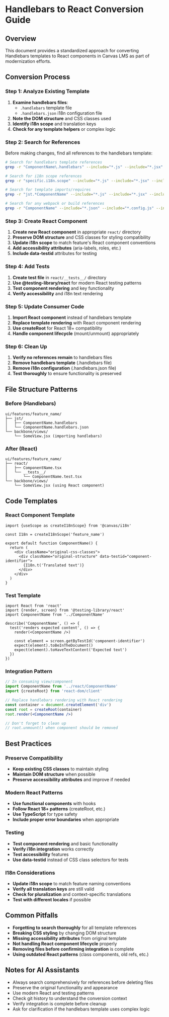 # Handlebars to React Conversion Guide

## Overview
This document provides a standardized approach for converting Handlebars templates to React components in Canvas LMS as part of modernization efforts.

## Conversion Process

### Step 1: Analyze Existing Template
1. **Examine handlebars files**:
   - `.handlebars` template file
   - `.handlebars.json` i18n configuration file
2. **Note the DOM structure** and CSS classes used
3. **Identify i18n scope** and translation keys
4. **Check for any template helpers** or complex logic

### Step 2: Search for References
Before making changes, find all references to the handlebars template:

```bash
# Search for handlebars template references
grep -r "ComponentName\.handlebars" --include="*.js" --include="*.jsx" --include="*.ts" --include="*.tsx"

# Search for i18n scope references
grep -r "specific.i18n.scope" --include="*.js" --include="*.jsx" --include="*.ts" --include="*.tsx"

# Search for template imports/requires
grep -r "jst.*ComponentName" --include="*.js" --include="*.jsx" --include="*.ts" --include="*.tsx"

# Search for any webpack or build references
grep -r "ComponentName" --include="*.json" --include="*.config.js" --include="*.yml"
```

### Step 3: Create React Component
1. **Create new React component** in appropriate `react/` directory
2. **Preserve DOM structure** and CSS classes for styling compatibility
3. **Update i18n scope** to match feature's React component conventions
4. **Add accessibility attributes** (aria-labels, roles, etc.)
5. **Include data-testid** attributes for testing

### Step 4: Add Tests
1. **Create test file** in `react/__tests__/` directory
2. **Use @testing-library/react** for modern React testing patterns
3. **Test component rendering** and key functionality
4. **Verify accessibility** and i18n text rendering

### Step 5: Update Consumer Code
1. **Import React component** instead of handlebars template
2. **Replace template rendering** with React component rendering
3. **Use createRoot** for React 18+ compatibility
4. **Handle component lifecycle** (mount/unmount) appropriately

### Step 6: Clean Up
1. **Verify no references remain** to handlebars files
2. **Remove handlebars template** (.handlebars file)
3. **Remove i18n configuration** (.handlebars.json file)
4. **Test thoroughly** to ensure functionality is preserved

## File Structure Patterns

### Before (Handlebars)
```
ui/features/feature_name/
├── jst/
│   ├── ComponentName.handlebars
│   └── ComponentName.handlebars.json
└── backbone/views/
    └── SomeView.jsx (importing handlebars)
```

### After (React)
```
ui/features/feature_name/
├── react/
│   ├── ComponentName.tsx
│   └── __tests__/
│       └── ComponentName.test.tsx
└── backbone/views/
    └── SomeView.jsx (using React component)
```

## Code Templates

### React Component Template
```tsx
import {useScope as createI18nScope} from '@canvas/i18n'

const I18n = createI18nScope('feature_name')

export default function ComponentName() {
  return (
    <div className="original-css-classes">
      <div className="original-structure" data-testid="component-identifier">
        {I18n.t('Translated text')}
      </div>
    </div>
  )
}
```

### Test Template
```tsx
import React from 'react'
import {render, screen} from '@testing-library/react'
import ComponentName from '../ComponentName'

describe('ComponentName', () => {
  test('renders expected content', () => {
    render(<ComponentName />)

    const element = screen.getByTestId('component-identifier')
    expect(element).toBeInTheDocument()
    expect(element).toHaveTextContent('Expected text')
  })
})
```

### Integration Pattern
```jsx
// In consuming view/component
import ComponentName from '../react/ComponentName'
import {createRoot} from 'react-dom/client'

// Replace handlebars rendering with React rendering
const container = document.createElement('div')
const root = createRoot(container)
root.render(<ComponentName />)

// Don't forget to clean up
// root.unmount() when component should be removed
```

## Best Practices

### Preserve Compatibility
- **Keep existing CSS classes** to maintain styling
- **Maintain DOM structure** when possible
- **Preserve accessibility attributes** and improve if needed

### Modern React Patterns
- **Use functional components** with hooks
- **Follow React 18+ patterns** (createRoot, etc.)
- **Use TypeScript** for type safety
- **Include proper error boundaries** when appropriate

### Testing
- **Test component rendering** and basic functionality
- **Verify i18n integration** works correctly
- **Test accessibility** features
- **Use data-testid** instead of CSS class selectors for tests

### I18n Considerations
- **Update i18n scope** to match feature naming conventions
- **Verify all translation keys** are still valid
- **Check for pluralization** and context-specific translations
- **Test with different locales** if possible

## Common Pitfalls
- **Forgetting to search thoroughly** for all template references
- **Breaking CSS styling** by changing DOM structure
- **Missing accessibility attributes** from original template
- **Not handling React component lifecycle** properly
- **Removing files before confirming integration** is complete
- **Using outdated React patterns** (class components, old refs, etc.)

## Notes for AI Assistants
- Always search comprehensively for references before deleting files
- Preserve the original functionality and appearance
- Use modern React and testing patterns
- Check git history to understand the conversion context
- Verify integration is complete before cleanup
- Ask for clarification if the handlebars template uses complex logic